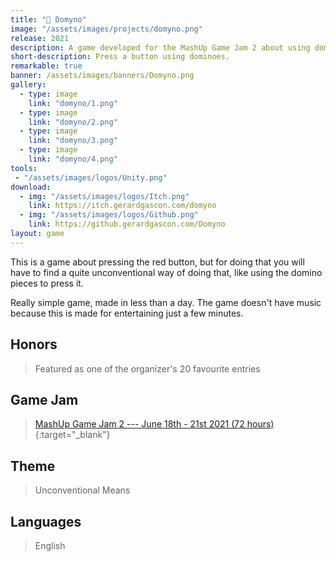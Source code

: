 ```yaml
---
title: "🔴 Domyno"
image: "/assets/images/projects/domyno.png"
release: 2021
description: A game developed for the MashUp Game Jam 2 about using dominoes to press a button.
short-description: Press a button using dominoes.
remarkable: true
banner: /assets/images/banners/Domyno.png
gallery:
  - type: image
    link: "domyno/1.png"
  - type: image
    link: "domyno/2.png"
  - type: image
    link: "domyno/3.png"
  - type: image
    link: "domyno/4.png"
tools:
 - "/assets/images/logos/Unity.png"
download:
  - img: "/assets/images/logos/Itch.png"
    link: https://itch.gerardgascon.com/domyno
  - img: "/assets/images/logos/Github.png"
    link: https://github.gerardgascon.com/Domyno
layout: game
---
```


This is a game about pressing the red button, but for doing that you will have to find a quite unconventional way of doing that, like using the domino pieces to press it.

Really simple game, made in less than a day. The game doesn't have music because this is made for entertaining just a few minutes.

## Honors

> Featured as one of the organizer's 20 favourite entries

## Game Jam

> [MashUp Game Jam 2 --- June 18th - 21st 2021 (72 hours)](https://itch.io/jam/mashup-game-jam-2/){:target="_blank"}

## Theme

> Unconventional Means

## Languages

> English
